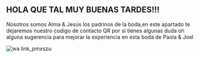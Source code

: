 ## HOLA QUE TAL MUY BUENAS TARDES!!!
Nosotros somos Alma & Jesús los padrinos de la boda,en este apartado te dejaremos nuestro codigo de contacto QR por si tienes algunas duda oh alguna sugerencia para mejorar la experiencia en esta boda de Paola & Joel 


![wa link_pmxszu](https://user-images.githubusercontent.com/99769696/165182379-959fd7c3-9d9d-4e95-ad35-0db759c28470.png)
